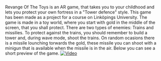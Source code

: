 Revange Of The Toys is an AR game, that takes you to your childhood and lets you protect your own fortress in a "Tower defence" style. This game has been made as a project for a course on Linköpings University.
The game is made in a toy world, where you start with gold in the middle of the screen, that you shall protect.
There are two types of enemies: Trains and missilies. To protect against the trains, you should remember to build a tower and, during wave mode, shoot the trains. On random ocasions there is a missile lounching torwards the gold, these missile you can shoot with a minigun that is available when the missile is in the air. 
Below you can see a short preview of the game.
[![Video](https://img.youtube.com/vi/7LP-og4UkK4&t=5s/0.jpg)](https://www.youtube.com/watch?v=7LP-og4UkK4&t=5s)
